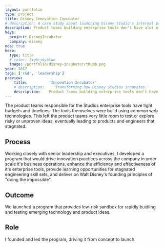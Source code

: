 ```yaml
---
layout: portfolio
type: project
title: Disney Innovation Incubator
# description: A case study about launching Disney Studio's internal product incubator.
description: Product teams building enterprise tools don't have alot of time or budget for trying new things. However, there was a big appetite for innovation even if there was little desire for risking the effectiveness of the tools that manage the business. Through partnerships with senior leadership and finance, I launched an incubator program focused on innovation in enterprise tools especially the application of emerging technologies.
keys:
  project: DisneyIncubator
  company: disney
nda: true
hero:
  type: title
  # color: lightskyblue
  image: /portfolio/disney-incubator/thumb.png
year: 2017
tags: ['r&d', 'leadership']
preview:
    title:          'Innovation Incubator'
    # description:    'Transforming how Disney Studios innovates.'
    description:    Product teams building enterprise tools don't have alot of time or budget for trying new things. However, there was a big appetite for innovation even if there was little desire for risking the effectiveness of the tools that manage the business. Through partnerships with senior leadership and finance, I launched an incubator program focused on innovation in enterprise tools especially the application of emerging technologies.
---
```


The product teams responsible for the Studios enterprise tools have tight budgets and timelines. The tools themselves were build using common web technologies. This left the product teams very little room to test or explore risky or unproven ideas, eventually leading to products and engineers that stagnated.

## Process
Working closely with senior leadership and executives, I developed a program that would drive innovation practices across the company in order scale it's business operations, enhance the efficiency and effectiveness of it's enterprise tools, provide learning opportunities for stagnated engineering skill sets, and deliver on Walt Disney's founding principles of "doing the impossible".

## Outcome
We launched a program that provides low-risk sandbox for rapidly buidling and testing emerging technology and product ideas.

## Role
I founded and led the program, driving it from concept to launch.
